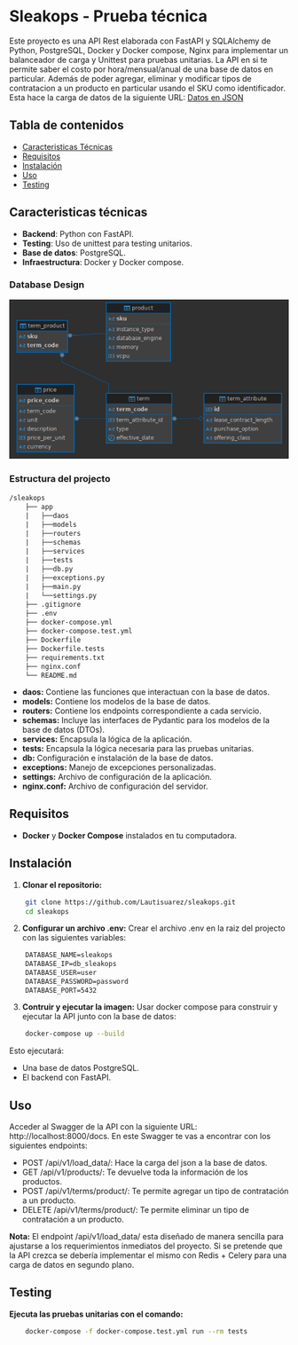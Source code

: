 # Sleakops - Prueba técnica
Este proyecto es una API Rest elaborada con FastAPI y SQLAlchemy de Python, PostgreSQL, Docker y Docker compose, Nginx para implementar un balanceador de carga y Unittest para pruebas unitarias.
La API en si te permite saber el costo por hora/mensual/anual de una base de datos en particular. Además de poder agregar, eliminar y modificar tipos de contratacion a un producto en particular usando el SKU como identificador. Esta hace la carga de datos de la siguiente URL: [Datos en JSON](https://pricing.us-east-1.amazonaws.com/offers/v1.0/aws/AmazonRDS/current/index.json)

## Tabla de contenidos
- [Caracteristicas Técnicas](#caracteristicas-técnicas)
- [Requisitos](#requisitos)
- [Instalación](#instalación)
- [Uso](#uso)
- [Testing](#testing)

## Caracteristicas técnicas
- **Backend**: Python con FastAPI.
- **Testing**: Uso de unittest para testing unitarios.
- **Base de datos**: PostgreSQL.
- **Infraestructura**: Docker y Docker compose.

### Database Design
![Database Design](./db_diagram.png)

### Estructura del projecto
```
/sleakops
    ├── app
    |   ├──daos
    |   ├──models
    |   ├──routers
    |   ├──schemas
    |   ├──services
    |   ├──tests
    |   ├──db.py
    |   ├──exceptions.py
    |   ├──main.py
    |   └──settings.py
    ├── .gitignore
    ├── .env
    ├── docker-compose.yml
    ├── docker-compose.test.yml
    ├── Dockerfile
    ├── Dockerfile.tests
    ├── requirements.txt
    ├── nginx.conf
    └── README.md
```
- **daos:** Contiene las funciones que interactuan con la base de datos. 
- **models:** Contiene los modelos de la base de datos.
- **routers:** Contiene los endpoints correspondiente a cada servicio.
- **schemas:** Incluye las interfaces de Pydantic para los modelos de la base de datos (DTOs).
- **services:** Encapsula la lógica de la aplicación.
- **tests:** Encapsula la lógica necesaria para las pruebas unitarias.
- **db:** Configuración e instalación de la base de datos.
- **exceptions:** Manejo de excepciones personalizadas.
- **settings:** Archivo de configuración de la aplicación.
- **nginx.conf:** Archivo de configuración del servidor.

## Requisitos
- **Docker** y **Docker Compose** instalados en tu computadora.

## Instalación
1. **Clonar el repositorio:**
```bash
    git clone https://github.com/Lautisuarez/sleakops.git
    cd sleakops
```

2. **Configurar un archivo .env:**
Crear el archivo .env en la raiz del projecto con las siguientes variables:
```
    DATABASE_NAME=sleakops
    DATABASE_IP=db_sleakops
    DATABASE_USER=user
    DATABASE_PASSWORD=password
    DATABASE_PORT=5432
```

3. **Contruir y ejecutar la imagen:**
Usar docker compose para construir y ejecutar la API junto con la base de datos:
```bash
    docker-compose up --build
```
Esto ejecutará:
- Una base de datos PostgreSQL.
- El backend con FastAPI.

## Uso
Acceder al Swagger de la API con la siguiente URL: http://localhost:8000/docs.
En este Swagger te vas a encontrar con los siguientes endpoints:

- POST /api/v1/load_data/: Hace la carga del json a la base de datos.
- GET /api/v1/products/: Te devuelve toda la información de los productos.
- POST /api/v1/terms/product/: Te permite agregar un tipo de contratación a un producto.
- DELETE /api/v1/terms/product/: Te permite eliminar un tipo de contratación a un producto.

**Nota:** El endpoint /api/v1/load_data/ esta diseñado de manera sencilla para ajustarse a los requerimientos inmediatos del proyecto. Si se pretende que la API crezca se debería implementar el mismo con Redis + Celery para una carga de datos en segundo plano.

## Testing
**Ejecuta las pruebas unitarias con el comando:**
```bash
    docker-compose -f docker-compose.test.yml run --rm tests
```